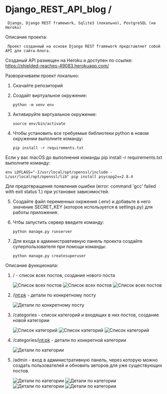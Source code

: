 # Django_REST_API_blog /

     Django, Django REST framework, Sqlite3 (локально), PostgreSQL (на Heroku)

Описание проекта:

     Проект созданный на основе Django REST framework представляет собой API для сайта-блога.

Созданый API размещен на Heroku и доступен по ссылке: https://shielded-reaches-49083.herokuapp.com/

Разворачиваем проект локально:

1. Скачайте репозиторий

2. Создайт виртуальное окружение: 
    
       python -m venv env
    
3. Активируйте виртуальное окружение:

       source env/bin/activate
    
4. Чтобы установить все требуемые библиотеки python в новом окружении выполните команду:
     
       pip install -r requirements.txt
    
  Если у вас macOS до выполнения команды pip install -r requirements.txt выполните команду:

    env LDFLAGS="-I/usr/local/opt/openssl/include -L/usr/local/opt/openssl/lib" pip install psycopg2==2.8.4
    
  Для предотвращения появления ошибки (error: command 'gcc' failed with exit status 1.) при установке зависимостей.

5. Создайте файл переменных окржения (.env) и добавьте в него значение SECRET_KEY (которое используется в settings.py) для работы приложения.

6. Чтбы запустить сервер введите команду:

       python manage.py runserver
    
7. Для входа в администравтивную панель проекта создайте суперпользователя при помощи команды:

       python manage.py createsuperuser


Описание функционала:

1. / - список всех постов, создание нового поста

   ![Список всех постов](/screenshots/screen_1.png)
   ![Список всех постов](/screenshots/screen_2.png)
   ![Список всех постов](/screenshots/screen_3.png)
   
2. /<int:pk> - детали по конкретному посту

   ![Детали по конкретному посту](/screenshots/screen_4.png)

3. /categories - список категорий и входящих в них постов, создание новой категории

   ![Список категорий](/screenshots/screen_5.png)
   ![Список категорий](/screenshots/screen_6.png)
   ![Список категорий](/screenshots/screen_7.png)

4. /categories/<int:pk> - детали по конкретной категории

   ![Детали по категории](/screenshots/screen_8.png)

5. /admin - вход в административную панель, через которую можно создать пользователей и обновить авторов для уже существующих постов.

   ![Детали по категории](/screenshots/screen_9.png)
   ![Детали по категории](/screenshots/screen_10.png)
   ![Детали по категории](/screenshots/screen_11.png)
   ![Детали по категории](/screenshots/screen_12.png)
